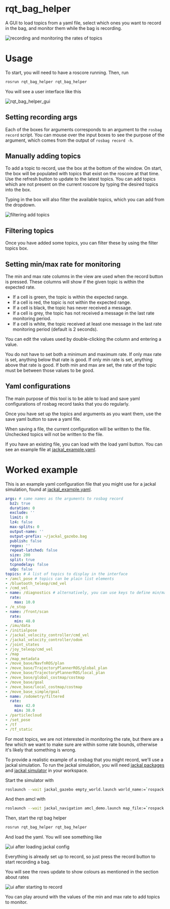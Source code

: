 # rqt_bag_helper

A GUI to load topics from a yaml file, select which ones you want to record in the bag, and monitor them while the bag is recording.

![recording and monitoring the rates of topics](resource/images/jackal_after_record.png)

# Usage

To start, you will need to have a roscore running. Then, run

```bash
rosrun rqt_bag_helper rqt_bag_helper
```

You will see a user interface like this

![rqt_bag_helper_gui](resource/images/rqt_bag_helper_ui.png)

## Setting recording args

Each of the boxes for arguments corresponds to an argument to the `rosbag record` script. You can mouse over the input boxes to see the purpose of the argument, which comes from the output of `rosbag record -h`.

## Manually adding topics

To add a topic to record, use the box at the bottom of the window. On start, the box will be populated with topics that exist on the roscore at that time. Use the refresh button to update to the latest topics. You can add topics which are not present on the current roscore by typing the desired topics into the box.

Typing in the box will also filter the available topics, which you can add from the dropdown.

![filtering add topics](resource/images/topic_add_filter.png)

## Filtering topics

Once you have added some topics, you can filter these by using the filter topics box.

## Setting min/max rate for monitoring

The min and max rate columns in the view are used when the record button is pressed. These columns will show if the given topic is within the expected rate.
- If a cell is green, the topic is within the expected range.
- If a cell is red, the topic is not within the expected range.
- If a cell is black, the topic has never received a message.
- If a cell is grey, the topic has not received a message in the last rate monitoring period.
- If a cell is white, the topic received at least one message in the last rate monitoring period (default is 2 seconds). 

You can edit the values used by double-clicking the column and entering a value.

You do not have to set both a minimum and maximum rate. If only max rate is set, anything below that rate is good. If only min rate is set, anything above that rate is good. If both min and max are set, the rate of the topic must be between those values to be good.

## Yaml configurations

The main purpose of this tool is to be able to load and save yaml configurations of rosbag record tasks that you do regularly.

Once you have set up the topics and arguments as you want them, use the save yaml button to save a yaml file.

When saving a file, the current configuration will be written to the file. Unchecked topics will not be written to the file.

If you have an existing file, you can load with the load yaml button. You can see an example file at [jackal_example.yaml](resource/example/jackal_example.yaml).

# Worked example

This is an example yaml configuration file that you might use for a jackal simulation, found at [jackal_example.yaml](resource/example/jackal_example.yaml).

```yaml
args: # same names as the arguments to rosbag record
  bz2: true
  duration: 0
  exclude: ''
  limit: 0
  lz4: false
  max-splits: 0
  output-name: ''
  output-prefix: ~/jackal_gazebo.bag
  publish: false
  regex: ''
  repeat-latched: false
  size: 200
  split: true
  tcpnodelay: false
  udp: false
topics: # A list of topics to display in the interface
- /amcl_pose # topics can be plain list elements
- /bluetooth_teleop/cmd_vel
- /cmd_vel
- name: /diagnostics # alternatively, you can use keys to define min/max rates
  rate:
    max: 10.0
- /e_stop
- name: /front/scan
  rate:
    min: 48.0
- /imu/data
- /initialpose
- /jackal_velocity_controller/cmd_vel
- /jackal_velocity_controller/odom
- /joint_states
- /joy_teleop/cmd_vel
- /map
- /map_metadata
- /move_base/NavfnROS/plan
- /move_base/TrajectoryPlannerROS/global_plan
- /move_base/TrajectoryPlannerROS/local_plan
- /move_base/global_costmap/costmap
- /move_base/goal
- /move_base/local_costmap/costmap
- /move_base_simple/goal
- name: /odometry/filtered
  rate:
    max: 42.0
    min: 38.0
- /particlecloud
- /set_pose
- /tf
- /tf_static
```

For most topics, we are not interested in monitoring the rate, but there are a few which we want to make sure are within some rate bounds, otherwise it's likely that something is wrong.

 To provide a realistic example of a rosbag that you might record, we'll use a jackal simulation. To run the jackal simulation, you will need [jackal packages](https://github.com/jackal/jackal) and [jackal simulator](https://github.com/jackal/jackal_simulator) in your workspace.

Start the simulator with

```bash
roslaunch --wait jackal_gazebo empty_world.launch world_name:=`rospack find jackal_gazebo`/worlds/jackal_race.world front_laser:=true
```

And then amcl with

```bash
roslaunch --wait jackal_navigation amcl_demo.launch map_file:=`rospack find jackal_navigation`/maps/jackal_race.yaml
```

Then, start the rqt bag helper

```bash
rosrun rqt_bag_helper rqt_bag_helper
```

And load the yaml. You will see something like

![ui after loading jackal config](resource/images/jackal_before_record.png)

Everything is already set up to record, so just press the record button to start recording a bag.

You will see the rows update to show colours as mentioned in the section about rates

![ui after starting to record](resource/images/jackal_after_record.png)

You can play around with the values of the min and max rate to add topics to monitor.